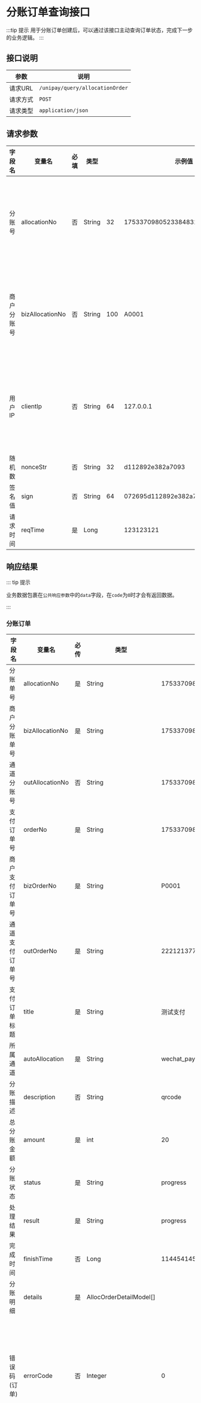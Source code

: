 # 分账订单查询接口

:::tip 提示
用于分账订单创建后，可以通过该接口主动查询订单状态，完成下一步的业务逻辑。
:::

## 接口说明

| 参数    | 说明                              |
|-------|---------------------------------|
| 请求URL | `/unipay/query/allocationOrder` |
| 请求方式  | `POST`                          |
| 请求类型  | `application/json`              |

## 请求参数

| 字段名<img width=70/> | 变量名          | 必填 | 类型   |      | 示例值                           | 描述<img width=200/>                                     |
| --------------------- | --------------- | ---- | ------ | ---- | -------------------------------- | -------------------------------------------------------- |
| 分账号                | allocationNo    | 否   | String | 32   | 1753370980523384832              | 分账号与商户分账号不可以同时为空，同时传输是以分账号为准 |
| 商户分账号            | bizAllocationNo | 否   | String | 100  | A0001                            | 分账号与商户分账号不可以同时为空，同时传输是以分账号为准 |
| 用户IP                | clientIp        | 否   | String | 64   | 127.0.0.1                        | 支持Ipv4和Ipv6，部分支付通道要求必填，如调用微信支付时   |
| 随机数                | nonceStr        | 否   | String | 32   | d112892e382a7093                 |                                                          |
| 签名值                | sign            | 否   | String | 64   | 072695d112892e382a7093b81e6a52af |                                                          |
| 请求时间              | reqTime         | 是   | Long   |      | 123123121                        | 使用时间戳(秒级)                                         |

## 响应结果

::: tip 提示

业务数据包裹在`公共响应参数`中的`data`字段，在`code`为`0`时才会有返回数据。

:::

### 分账订单

| 字段名<img width=70/> | 变量名             | 必传 | 类型                      | 示例值                              | 描述                          |
|--------------------|-----------------|----|-------------------------|----------------------------------|-----------------------------|
| 分账单号               | allocationNo    | 是  | String                  | 1753370980523384832              | 系统生成的分账号                    |
| 商户分账单号             | bizAllocationNo | 是  | String                  | 1753370980523384832              | 商户生成的分账号                    |
| 通道分账号              | outAllocationNo | 否  | String                  | 1753370980523384832              | 三方支付系统的分账号                  |
| 支付订单号              | orderNo         | 是  | String                  | 1753370980523384832              | 系统生成的订单号                    |
| 商户支付订单号            | bizOrderNo      | 是  | String                  | P0001                            | 商户传输的订单号                    |
| 通道支付订单号            | outOrderNo      | 是  | String                  | 22212137757334130130             | 三方支付系统返回的交易号                |
| 支付订单标题             | title           | 是  | String                  | 测试支付                             |                             |
| 所属通道               | autoAllocation  | 是  | String                  | wechat_pay                       |                             |
| 分账描述               | description     | 否  | String                  | qrcode                           |                             |
| 总分账金额              | amount          | 是  | int                     | 20                               |                             |
| 分账状态               | status          | 是  | String                  | progress                         |                             |
| 处理结果               | result          | 是  | String                  | progress                         |                             |
| 完成时间               | finishTime      | 否  | Long                    | 114454145                        | 使用时间戳(秒级)                   |
| 分账明细               | details         | 是  | AllocOrderDetailModel[] |                                  | 见下方分账明细                     |
| 错误码(订单)            | errorCode       | 否  | Integer                 | 0                                | 与状态码(公共)不同，这里返回的是支付订单的错误状态  |
| 错误信息(订单)           | errorCode       | 否  | String                  | 未启用分账                            | 与错误信息(公共)，这里返回的是支付订单的错误信息提示 |
| 签名                 | sign            | 是  | String                  | 072695d112892e382a7093b81e6a52af |                             |
| 状态码(公共)            | code            | 否  | Integer                 | 0                                | 为0表示成功，非0表示失败               |
| 错误信息(公共)           | msg             | 否  | String                  | 关闭失败                             | 状态非0时会有返回值                  |
| 响应时间(公共)           | resTime         | 是  | Long                    | 123123121                        | 服务返回请求的时间，时间戳(秒级)           |

### 分账明细

| 字段名<img width=70/> | 变量名          | 必传 | 类型    | 示例值              | 描述             |
| --------------------- | --------------- | ---- | ------- | ------------------- | ---------------- |
| 分账接收方编号        | receiverNo      | 是   | String  | 1753370980523384832 | 系统生成的分账号 |
| 分账金额              | amount          | 是   | Integer |                     | 分               |
| 分账比例              | rate            | 是   | Integer |                     | 万分之多少       |
| 分账接收方类型        | receiverType    | 是   | String  |                     |                  |
| 接收方账号            | receiverAccount | 是   | String  |                     |                  |
| 接收方姓名            | receiverName    | 否   | String  |                     |                  |
| 分账结果              | result          | 是   | String  |                     |                  |
| 状态码                | errorCode       | 否   | Integer | 0                   |                  |
| 错误信息              | errorMsg        | 否   | String  |                     |                  |


## 错误码

| 状态码<img width=70/> | 名称 | 备注 |
|--------------------|----|----|
| 0                  | 成功 | 成功 |
|                    |    |    |


## HTTP请求示例

### 请求参数

```json
{
    "allocationNo": "DEVA24060200024363000001",
    "clientIp": "127.0.0.1",
    "sign": "cce35cf333daf3dc5914bba8a3db1bbeebc1704564febe5ad4db410763865a28",
    "reqTime": 1717419815
}
```

### 响应参数(成功)

```json
{
    "msg": "success",
    "code": 0,
    "data": {
        "allocationNo": "DEVA24060200024363000001",
        "bizAllocationNo": "A46974",
        "outAllocationNo": "20240602002530020065510304965682",
        "orderNo": "DEVP24060123574963000003",
        "bizOrderNo": "SDK_1717257469568",
        "outOrderNo": "2024060122001451650502837418",
        "title": "测试手动分账",
        "channel": "ali_pay",
        "amount": 6000,
        "description": "测试分账",
        "status": "allocation_processing",
        "result": "all_pending",
        "details": [
            {
                "receiverNo": "123",
                "amount": 6000,
                "rate": 6000,
                "receiverType": "ali_user_id",
                "receiverAccount": "2088722032251651",
                "result": "pending"
            }
        ],
        "code": 0,
        "resTime": 1717419940,
        "sign": "1690414255dc7ebbce255b9f8ae824f0f5f1c63833a8030a3dadf6f6cb10675e"
    },
    "traceId": "fvtm0cFqoU4a"
}
```

### 响应参数(失败)

```json
{
    "msg": "success",
    "code": 0,
    "data": {
        "code": 1,
        "msg": "分账单不存在",
        "resTime": 1717419980,
        "sign": "0f23ed66c9f1a326d222ebc1ff4660b992294e61a5cbbc329dca384465cc4c0c"
    },
    "traceId": "erLD7yDpsHH9"
}
```




## SDK请求示例

::: tip 提示

使用SDK可以简化接入支付的速度

:::

```java
package cn.daxpay.single.sdk.query;

import cn.daxpay.single.sdk.code.PayChannelEnum;
import cn.daxpay.single.sdk.code.SignTypeEnum;
import cn.daxpay.single.sdk.model.allocation.AllocOrderModel;
import cn.daxpay.single.sdk.model.allocation.AllocReceiversModel;
import cn.daxpay.single.sdk.net.DaxPayConfig;
import cn.daxpay.single.sdk.net.DaxPayKit;
import cn.daxpay.single.sdk.param.allocation.QueryAllocOrderParam;
import cn.daxpay.single.sdk.param.allocation.QueryAllocReceiverParam;
import cn.daxpay.single.sdk.response.DaxPayResult;
import cn.hutool.json.JSONUtil;
import org.junit.Before;
import org.junit.Test;

/**
 * 查询分账订单测试类
 * @author xxm
 * @since 2024/6/3
 */
public class QueryAllocOrderTest {

    @Before
    public void init() {
        // 初始化支付配置
        DaxPayConfig config = DaxPayConfig.builder()
                .serviceUrl("http://127.0.0.1:9000")
                .signSecret("123456")
                .signType(SignTypeEnum.HMAC_SHA256)
                .build();
        DaxPayKit.initConfig(config);
    }

    /**
     * 分账订单查询
     */
    @Test
    public void queryAllocOrder() {
        QueryAllocOrderParam param = new QueryAllocOrderParam();
        param.setAllocationNo("DEVA240602000243630000101");
        param.setClientIp("127.0.0.1");
        DaxPayResult<AllocOrderModel> execute = DaxPayKit.execute(param);
        System.out.println(JSONUtil.toJsonStr(execute));
    }

}

```
